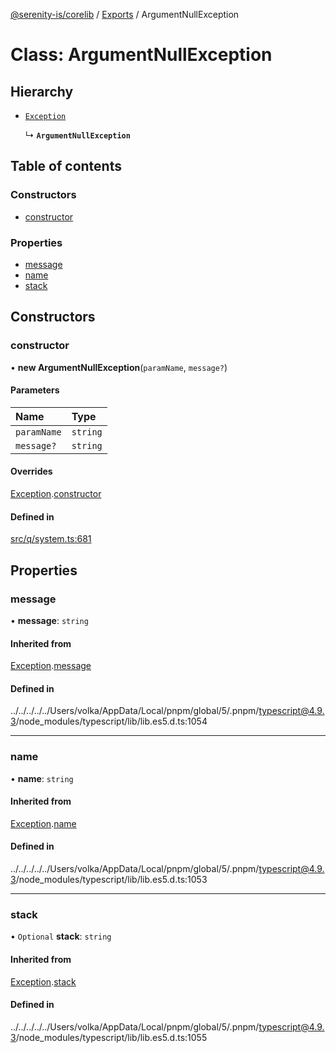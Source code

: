 [@serenity-is/corelib](../README.md) / [Exports](../modules.md) / ArgumentNullException

# Class: ArgumentNullException

## Hierarchy

- [`Exception`](Exception.md)

  ↳ **`ArgumentNullException`**

## Table of contents

### Constructors

- [constructor](ArgumentNullException.md#constructor)

### Properties

- [message](ArgumentNullException.md#message)
- [name](ArgumentNullException.md#name)
- [stack](ArgumentNullException.md#stack)

## Constructors

### constructor

• **new ArgumentNullException**(`paramName`, `message?`)

#### Parameters

| Name | Type |
| :------ | :------ |
| `paramName` | `string` |
| `message?` | `string` |

#### Overrides

[Exception](Exception.md).[constructor](Exception.md#constructor)

#### Defined in

[src/q/system.ts:681](https://github.com/serenity-is/serenity/blob/master/packages/corelib/src/q/system.ts#L681)

## Properties

### message

• **message**: `string`

#### Inherited from

[Exception](Exception.md).[message](Exception.md#message)

#### Defined in

../../../../../Users/volka/AppData/Local/pnpm/global/5/.pnpm/typescript@4.9.3/node_modules/typescript/lib/lib.es5.d.ts:1054

___

### name

• **name**: `string`

#### Inherited from

[Exception](Exception.md).[name](Exception.md#name)

#### Defined in

../../../../../Users/volka/AppData/Local/pnpm/global/5/.pnpm/typescript@4.9.3/node_modules/typescript/lib/lib.es5.d.ts:1053

___

### stack

• `Optional` **stack**: `string`

#### Inherited from

[Exception](Exception.md).[stack](Exception.md#stack)

#### Defined in

../../../../../Users/volka/AppData/Local/pnpm/global/5/.pnpm/typescript@4.9.3/node_modules/typescript/lib/lib.es5.d.ts:1055
